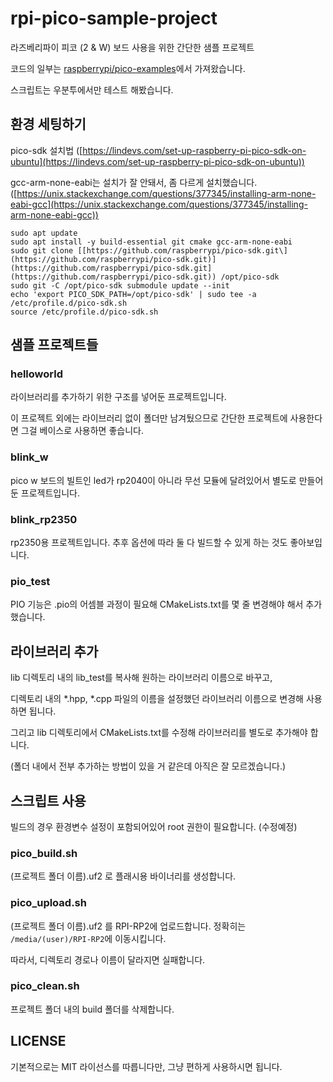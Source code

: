 # rpi-pico-sample-project

라즈베리파이 피코 (2 & W) 보드 사용을 위한 간단한 샘플 프로젝트

코드의 일부는 [raspberrypi/pico-examples](https://github.com/raspberrypi/pico-examples)에서 가져왔습니다.

스크립트는 우분투에서만 테스트 해봤습니다.

## 환경 세팅하기

pico-sdk 설치법 ([https://lindevs.com/set-up-raspberry-pi-pico-sdk-on-ubuntu](https://lindevs.com/set-up-raspberry-pi-pico-sdk-on-ubuntu))

gcc-arm-none-eabi는 설치가 잘 안돼서, 좀 다르게 설치했습니다. ([https://unix.stackexchange.com/questions/377345/installing-arm-none-eabi-gcc](https://unix.stackexchange.com/questions/377345/installing-arm-none-eabi-gcc))
<br>
```
sudo apt update
sudo apt install -y build-essential git cmake gcc-arm-none-eabi
sudo git clone [[https://github.com/raspberrypi/pico-sdk.git\](https://github.com/raspberrypi/pico-sdk.git)](https://github.com/raspberrypi/pico-sdk.git](https://github.com/raspberrypi/pico-sdk.git)) /opt/pico-sdk
sudo git -C /opt/pico-sdk submodule update --init
echo 'export PICO_SDK_PATH=/opt/pico-sdk' | sudo tee -a /etc/profile.d/pico-sdk.sh
source /etc/profile.d/pico-sdk.sh
```

## 샘플 프로젝트들

### helloworld

라이브러리를 추가하기 위한 구조를 넣어둔 프로젝트입니다.

이 프로젝트 외에는 라이브러리 없이 폴더만 남겨뒀으므로 간단한 프로젝트에 사용한다면 그걸 베이스로 사용하면 좋습니다.

### blink\_w

pico w 보드의 빌트인 led가 rp2040이 아니라 무선 모듈에 달려있어서 별도로 만들어둔 프로젝트입니다.

### blink\_rp2350

rp2350용 프로젝트입니다. 추후 옵션에 따라 둘 다 빌드할 수 있게 하는 것도 좋아보입니다.

### pio\_test

PIO 기능은 .pio의 어셈블 과정이 필요해 CMakeLists.txt를 몇 줄 변경해야 해서 추가했습니다.

## 라이브러리 추가

lib 디렉토리 내의 lib\_test를 복사해 원하는 라이브러리 이름으로 바꾸고,

디렉토리 내의 \*.hpp, \*.cpp 파일의 이름을 설정했던 라이브러리 이름으로 변경해 사용하면 됩니다.

그리고 lib 디렉토리에서 CMakeLists.txt를 수정해 라이브러리를 별도로 추가해야 합니다.

(폴더 내에서 전부 추가하는 방법이 있을 거 같은데 아직은 잘 모르겠습니다.)

## 스크립트 사용

빌드의 경우 환경변수 설정이 포함되어있어 root 권한이 필요합니다. (수정예정)

### pico\_build.sh

(프로젝트 폴더 이름).uf2 로 플래시용 바이너리를 생성합니다.

### pico\_upload.sh

(프로젝트 폴더 이름).uf2 를 RPI-RP2에 업로드합니다.
정확히는 `/media/(user)/RPI-RP2`에 이동시킵니다.

따라서, 디렉토리 경로나 이름이 달라지면 실패합니다.

### pico\_clean.sh

프로젝트 폴더 내의 build 폴더를 삭제합니다.

## LICENSE

기본적으로는 MIT 라이선스를 따릅니다만, 그냥 편하게 사용하시면 됩니다.
